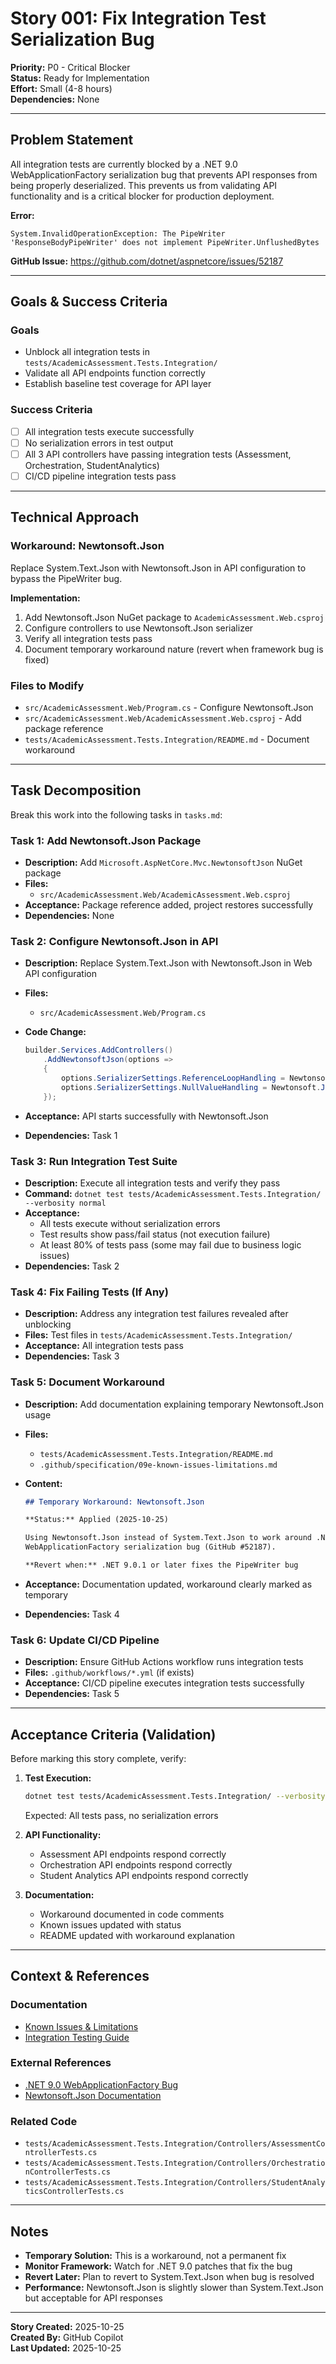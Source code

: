 # Story 001: Fix Integration Test Serialization Bug

**Priority:** P0 - Critical Blocker  
**Status:** Ready for Implementation  
**Effort:** Small (4-8 hours)  
**Dependencies:** None

---

## Problem Statement

All integration tests are currently blocked by a .NET 9.0 WebApplicationFactory serialization bug that prevents API responses from being properly deserialized. This prevents us from validating API functionality and is a critical blocker for production deployment.

**Error:**

```
System.InvalidOperationException: The PipeWriter 'ResponseBodyPipeWriter' does not implement PipeWriter.UnflushedBytes
```

**GitHub Issue:** <https://github.com/dotnet/aspnetcore/issues/52187>

---

## Goals & Success Criteria

### Goals

- Unblock all integration tests in `tests/AcademicAssessment.Tests.Integration/`
- Validate all API endpoints function correctly
- Establish baseline test coverage for API layer

### Success Criteria

- [ ] All integration tests execute successfully
- [ ] No serialization errors in test output
- [ ] All 3 API controllers have passing integration tests (Assessment, Orchestration, StudentAnalytics)
- [ ] CI/CD pipeline integration tests pass

---

## Technical Approach

### Workaround: Newtonsoft.Json

Replace System.Text.Json with Newtonsoft.Json in API configuration to bypass the PipeWriter bug.

**Implementation:**

1. Add Newtonsoft.Json NuGet package to `AcademicAssessment.Web.csproj`
2. Configure controllers to use Newtonsoft.Json serializer
3. Verify all integration tests pass
4. Document temporary workaround nature (revert when framework bug is fixed)

### Files to Modify

- `src/AcademicAssessment.Web/Program.cs` - Configure Newtonsoft.Json
- `src/AcademicAssessment.Web/AcademicAssessment.Web.csproj` - Add package reference
- `tests/AcademicAssessment.Tests.Integration/README.md` - Document workaround

---

## Task Decomposition

Break this work into the following tasks in `tasks.md`:

### Task 1: Add Newtonsoft.Json Package

- **Description:** Add `Microsoft.AspNetCore.Mvc.NewtonsoftJson` NuGet package
- **Files:**
  - `src/AcademicAssessment.Web/AcademicAssessment.Web.csproj`
- **Acceptance:** Package reference added, project restores successfully
- **Dependencies:** None

### Task 2: Configure Newtonsoft.Json in API

- **Description:** Replace System.Text.Json with Newtonsoft.Json in Web API configuration
- **Files:**
  - `src/AcademicAssessment.Web/Program.cs`
- **Code Change:**

  ```csharp
  builder.Services.AddControllers()
      .AddNewtonsoftJson(options =>
      {
          options.SerializerSettings.ReferenceLoopHandling = Newtonsoft.Json.ReferenceLoopHandling.Ignore;
          options.SerializerSettings.NullValueHandling = Newtonsoft.Json.NullValueHandling.Ignore;
      });
  ```

- **Acceptance:** API starts successfully with Newtonsoft.Json
- **Dependencies:** Task 1

### Task 3: Run Integration Test Suite

- **Description:** Execute all integration tests and verify they pass
- **Command:** `dotnet test tests/AcademicAssessment.Tests.Integration/ --verbosity normal`
- **Acceptance:**
  - All tests execute without serialization errors
  - Test results show pass/fail status (not execution failure)
  - At least 80% of tests pass (some may fail due to business logic issues)
- **Dependencies:** Task 2

### Task 4: Fix Failing Tests (If Any)

- **Description:** Address any integration test failures revealed after unblocking
- **Files:** Test files in `tests/AcademicAssessment.Tests.Integration/`
- **Acceptance:** All integration tests pass
- **Dependencies:** Task 3

### Task 5: Document Workaround

- **Description:** Add documentation explaining temporary Newtonsoft.Json usage
- **Files:**
  - `tests/AcademicAssessment.Tests.Integration/README.md`
  - `.github/specification/09e-known-issues-limitations.md`
- **Content:**

  ```markdown
  ## Temporary Workaround: Newtonsoft.Json

  **Status:** Applied (2025-10-25)

  Using Newtonsoft.Json instead of System.Text.Json to work around .NET 9.0 
  WebApplicationFactory serialization bug (GitHub #52187).

  **Revert when:** .NET 9.0.1 or later fixes the PipeWriter bug
  ```

- **Acceptance:** Documentation updated, workaround clearly marked as temporary
- **Dependencies:** Task 4

### Task 6: Update CI/CD Pipeline

- **Description:** Ensure GitHub Actions workflow runs integration tests
- **Files:** `.github/workflows/*.yml` (if exists)
- **Acceptance:** CI/CD pipeline executes integration tests successfully
- **Dependencies:** Task 5

---

## Acceptance Criteria (Validation)

Before marking this story complete, verify:

1. **Test Execution:**

   ```bash
   dotnet test tests/AcademicAssessment.Tests.Integration/ --verbosity normal
   ```

   Expected: All tests pass, no serialization errors

2. **API Functionality:**
   - Assessment API endpoints respond correctly
   - Orchestration API endpoints respond correctly
   - Student Analytics API endpoints respond correctly

3. **Documentation:**
   - Workaround documented in code comments
   - Known issues updated with status
   - README updated with workaround explanation

---

## Context & References

### Documentation

- [Known Issues & Limitations](.github/specification/09e-known-issues-limitations.md)
- [Integration Testing Guide](.github/testing/04-integration-testing.md)

### External References

- [.NET 9.0 WebApplicationFactory Bug](https://github.com/dotnet/aspnetcore/issues/52187)
- [Newtonsoft.Json Documentation](https://www.newtonsoft.com/json/help/html/Introduction.htm)

### Related Code

- `tests/AcademicAssessment.Tests.Integration/Controllers/AssessmentControllerTests.cs`
- `tests/AcademicAssessment.Tests.Integration/Controllers/OrchestrationControllerTests.cs`
- `tests/AcademicAssessment.Tests.Integration/Controllers/StudentAnalyticsControllerTests.cs`

---

## Notes

- **Temporary Solution:** This is a workaround, not a permanent fix
- **Monitor Framework:** Watch for .NET 9.0 patches that fix the bug
- **Revert Later:** Plan to revert to System.Text.Json when bug is resolved
- **Performance:** Newtonsoft.Json is slightly slower than System.Text.Json but acceptable for API responses

---

**Story Created:** 2025-10-25  
**Created By:** GitHub Copilot  
**Last Updated:** 2025-10-25
